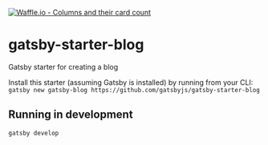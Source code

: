 [![Waffle.io - Columns and their card count](https://badge.waffle.io/sci-prog/sci-prog.github.io.png?columns=all)](https://waffle.io/sci-prog/sci-prog.github.io?utm_source=badge)
# gatsby-starter-blog
Gatsby starter for creating a blog

Install this starter (assuming Gatsby is installed) by running from your CLI:
`gatsby new gatsby-blog https://github.com/gatsbyjs/gatsby-starter-blog`

## Running in development
`gatsby develop`
